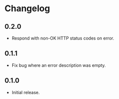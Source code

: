 # Changelog

## 0.2.0

- Respond with non-OK HTTP status codes on error.

## 0.1.1

- Fix bug where an error description was empty.

## 0.1.0 

- Initial release.
